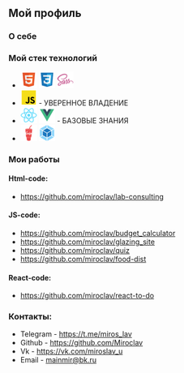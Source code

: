 ## Мой профиль
### О себе 


### Мой стек технологий
* ![](html.png)  ![](css.png)  ![](sass.png)  
* ![](js.png) - УВЕРЕННОЕ ВЛАДЕНИЕ 
* ![](react.png) ![](vue.png) - БАЗОВЫЕ ЗНАНИЯ  
* ![](gulp.png)  ![](webpack.png)


### Мои работы 

#### Html-code:
* https://github.com/miroclav/lab-consulting  

#### JS-code:
*  https://github.com/miroclav/budget_calculator  
*  https://github.com/miroclav/glazing_site 
*  https://github.com/miroclav/quiz
*  https://github.com/miroclav/food-dist

#### React-code:
*  https://github.com/miroclav/react-to-do

### Контакты:

* Telegram - https://t.me/miros_lav
* Github - https://github.com/Miroclav
* Vk - https://vk.com/miroslav_u
* Email - mainmir@bk.ru

